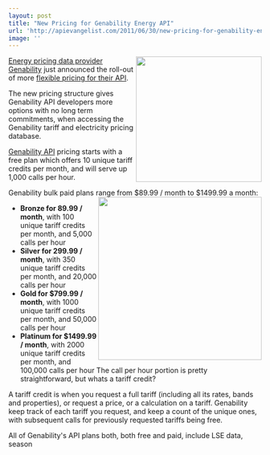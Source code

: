 ```yaml
---
layout: post
title: "New Pricing for Genability Energy API"
url: 'http://apievangelist.com/2011/06/30/new-pricing-for-genability-energy-api/'
image: ''
---
```


[<img class="c1" src="http://kinlane-productions.s3.amazonaws.com/api-evangelist/genability/genability-logo.jpg" alt="" width="250" align="right" />][1][Energy pricing data provider Genability][1] just announced the roll-out of more [flexible pricing for their API][2].

The new pricing structure gives Genability API developers more options with no long term commitments, when accessing the Genability tariff and electricity pricing database.

[Genability API][3] pricing starts with a free plan which offers 10 unique tariff credits per month, and will serve up 1,000 calls per hour.

Genability bulk paid plans range from $89.99 / month to $1499.99 a month:<img class="c1" src="http://kinlane-productions.s3.amazonaws.com/api-evangelist/genability/genability-pricing.png" alt="" width="325" align="right" />

  * **Bronze for 89.99 / month**, with 100 unique tariff credits per month, and 5,000 calls per hour
  * **Silver for 299.99 / month**, with 350 unique tariff credits per month, and 20,000 calls per hour
  * **Gold for $799.99 / month**, with 1000 unique tariff credits per month, and 50,000 calls per hour
  * **Platinum for $1499.99 / month**, with 2000 unique tariff credits per month, and 100,000 calls per hour
The call per hour portion is pretty straightforward, but whats a tariff credit?

A tariff credit is when you request a full tariff (including all its rates, bands and properties), or request a price, or a calculation on a tariff. Genability keep track of each tariff you request, and keep a count of the unique ones, with subsequent calls for previously requested tariffs being free.

All of Genability's API plans both, both free and paid, include LSE data, season

   [1]: http://www.genability.com/ (Energy pricing data provider Genability)
   [2]: https://developer.genability.com/plans-pricing (flexible pricing for their API)
   [3]: https://developer.genability.com/ (Genability API)
